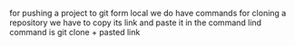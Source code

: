 for pushing a project to git form local we do have commands
for cloning a repository we have to copy its link and paste it in the command lind 
command is git clone + pasted link

